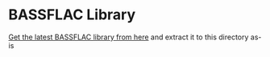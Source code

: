 # BASSFLAC Library

[Get the latest BASSFLAC library from here](http://www.un4seen.com/) and extract it to this directory as-is

